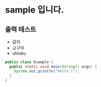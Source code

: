 # sample 입니다.

## 출력 테스트

- 감자
- 고구마
- uhiubu

```java
public class Example {
  public static void main(String[] args) {
    System.out.println("hello !");
  }
}
```